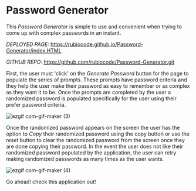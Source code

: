 # Password Generator 

This _Password Generator_ is simple to use and convenient when trying to come up with complex passwords in an instant. 

*DEPLOYED PAGE:* https://rubiocode.github.io/Password-Generator/index.HTML

*GITHUB REPO:* https://github.com/rubiocode/Password-Generator.git

First, the user must 'click' on the *Generate Password* button for the page to populate the series of prompts. These prompts have password criteria and they help the user make their password as easy to remember or as complex as they want it to be. Once the prompts are completed by the user a randomized password is populated specifically for the user using their prefer password criteria. 

![ezgif com-gif-maker (3)](https://user-images.githubusercontent.com/78938193/117563153-db6e9480-b058-11eb-98a2-62d62985c86c.gif)



 Once the randomized password appears on the screen the user has the option to *Copy* their randomized password using the copy button or use the *reset* button to clear the randomized password from the screen once they are done copying their password. In the event the user does not like their randomized password populated by the application, the user can retry making randomized passwords as many times as the user wants. 


![ezgif com-gif-maker (4)](https://user-images.githubusercontent.com/78938193/117563141-c0038980-b058-11eb-80d7-1224fd1bebb3.gif)


Go ahead! check this application out! 
